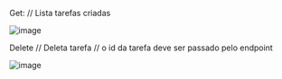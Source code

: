 Get:
// Lista tarefas criadas

![image](https://github.com/user-attachments/assets/8bf16e7d-ab58-4475-a380-f7226a9dcb83)



Delete
// Deleta tarefa
// o id da tarefa deve ser passado pelo endpoint

![image](https://github.com/user-attachments/assets/ba48c46a-c356-4d3d-acb6-7ad63cff56dd)
